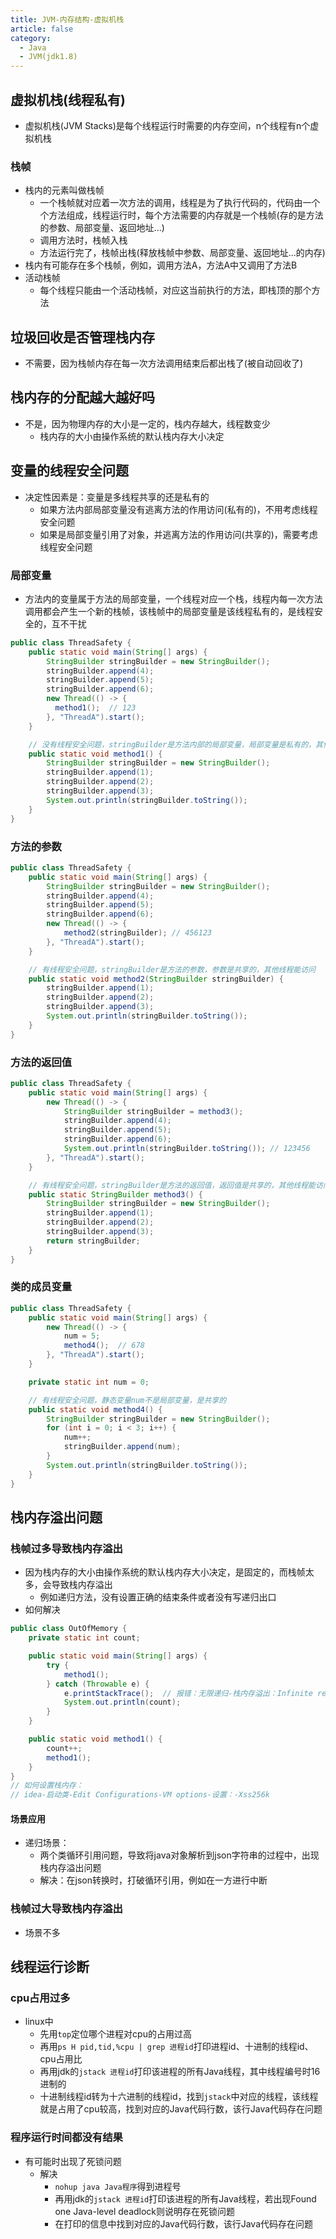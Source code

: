 ```yaml
---
title: JVM-内存结构-虚拟机栈
article: false
category:
  - Java
  - JVM(jdk1.8)
---
```

## 虚拟机栈(线程私有)
- 虚拟机栈(JVM Stacks)是每个线程运行时需要的内存空间，n个线程有n个虚拟机栈
### 栈帧
- 栈内的元素叫做栈帧
  - 一个栈帧就对应着一次方法的调用，线程是为了执行代码的，代码由一个个方法组成，线程运行时，每个方法需要的内存就是一个栈帧(存的是方法的参数、局部变量、返回地址...)
  - 调用方法时，栈帧入栈
  - 方法运行完了，栈帧出栈(释放栈帧中参数、局部变量、返回地址...的内存)
- 栈内有可能存在多个栈帧，例如，调用方法A，方法A中又调用了方法B
- 活动栈帧 
  - 每个线程只能由一个活动栈帧，对应这当前执行的方法，即栈顶的那个方法
## 垃圾回收是否管理栈内存
- 不需要，因为栈帧内存在每一次方法调用结束后都出栈了(被自动回收了)
## 栈内存的分配越大越好吗
- 不是，因为物理内存的大小是一定的，栈内存越大，线程数变少
  - 栈内存的大小由操作系统的默认栈内存大小决定

## 变量的线程安全问题
- 决定性因素是：变量是多线程共享的还是私有的
  - 如果方法内部局部变量没有逃离方法的作用访问(私有的)，不用考虑线程安全问题
  -  如果是局部变量引用了对象，并逃离方法的作用访问(共享的)，需要考虑线程安全问题
### 局部变量
  - 方法内的变量属于方法的局部变量，一个线程对应一个栈，线程内每一次方法调用都会产生一个新的栈帧，该栈帧中的局部变量是该线程私有的，是线程安全的，互不干扰
```java
public class ThreadSafety {
    public static void main(String[] args) {
        StringBuilder stringBuilder = new StringBuilder();
        stringBuilder.append(4);
        stringBuilder.append(5);
        stringBuilder.append(6);
        new Thread(() -> {
          method1();  // 123
        }, "ThreadA").start();
    }

    // 没有线程安全问题，stringBuilder是方法内部的局部变量，局部变量是私有的，其他线程不能访问
    public static void method1() {
        StringBuilder stringBuilder = new StringBuilder();
        stringBuilder.append(1);
        stringBuilder.append(2);
        stringBuilder.append(3);
        System.out.println(stringBuilder.toString());
    }
}
```
### 方法的参数
```java
public class ThreadSafety {
    public static void main(String[] args) {
        StringBuilder stringBuilder = new StringBuilder();
        stringBuilder.append(4);
        stringBuilder.append(5);
        stringBuilder.append(6);
        new Thread(() -> {
            method2(stringBuilder); // 456123
        }, "ThreadA").start();
    }

    // 有线程安全问题，stringBuilder是方法的参数，参数是共享的，其他线程能访问
    public static void method2(StringBuilder stringBuilder) {
        stringBuilder.append(1);
        stringBuilder.append(2);
        stringBuilder.append(3);
        System.out.println(stringBuilder.toString());
    }
}
```
### 方法的返回值
```java
public class ThreadSafety {
    public static void main(String[] args) {
        new Thread(() -> {
            StringBuilder stringBuilder = method3();
            stringBuilder.append(4);
            stringBuilder.append(5);
            stringBuilder.append(6);
            System.out.println(stringBuilder.toString()); // 123456
        }, "ThreadA").start();
    }

    // 有线程安全问题，stringBuilder是方法的返回值，返回值是共享的，其他线程能访问
    public static StringBuilder method3() {
        StringBuilder stringBuilder = new StringBuilder();
        stringBuilder.append(1);
        stringBuilder.append(2);
        stringBuilder.append(3);
        return stringBuilder;
    }
}
```
### 类的成员变量
```java
public class ThreadSafety {
    public static void main(String[] args) {
        new Thread(() -> {
            num = 5;
            method4();  // 678
        }, "ThreadA").start();
    }

    private static int num = 0;

    // 有线程安全问题，静态变量num不是局部变量，是共享的
    public static void method4() {
        StringBuilder stringBuilder = new StringBuilder();
        for (int i = 0; i < 3; i++) {
            num++;
            stringBuilder.append(num);
        }
        System.out.println(stringBuilder.toString());
    }
}
```
## 栈内存溢出问题
### 栈帧过多导致栈内存溢出
- 因为栈内存的大小由操作系统的默认栈内存大小决定，是固定的，而栈帧太多，会导致栈内存溢出
  - 例如递归方法，没有设置正确的结束条件或者没有写递归出口
- 如何解决
```java
public class OutOfMemory {
    private static int count;

    public static void main(String[] args) {
        try {
            method1();
        } catch (Throwable e) {
            e.printStackTrace();  // 报错：无限递归-栈内存溢出：Infinite recursion(java.lang.StackOverflowError)
            System.out.println(count);
        }
    }

    public static void method1() {
        count++;
        method1();
    }
}
// 如何设置栈内存：
// idea-启动类-Edit Configurations-VM options-设置：-Xss256k
```
#### 场景应用
- 递归场景：
  - 两个类循环引用问题，导致将java对象解析到json字符串的过程中，出现栈内存溢出问题
  - 解决：在json转换时，打破循环引用，例如在一方进行中断
### 栈帧过大导致栈内存溢出
- 场景不多
## 线程运行诊断
### cpu占用过多
- linux中
  - 先用`top`定位哪个进程对cpu的占用过高
  - 再用`ps H pid,tid,%cpu | grep 进程id`打印进程id、十进制的线程id、cpu占用比
  - 再用jdk的`jstack 进程id`打印该进程的所有Java线程，其中线程编号时16进制的
  - 十进制线程id转为十六进制的线程id，找到`jstack`中对应的线程，该线程就是占用了cpu较高，找到对应的Java代码行数，该行Java代码存在问题
### 程序运行时间都没有结果
- 有可能时出现了死锁问题
  - 解决
    - `nohup java Java程序`得到进程号
    - 再用jdk的`jstack 进程id`打印该进程的所有Java线程，若出现Found one Java-level deadlock则说明存在死锁问题
    - 在打印的信息中找到对应的Java代码行数，该行Java代码存在问题